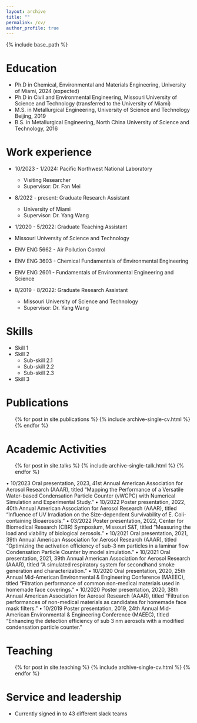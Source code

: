 ```yaml
---
layout: archive
title: ""
permalink: /cv/
author_profile: true
---
```


{% include base_path %}

Education
======
* Ph.D in Chemical, Environmental and Materials Engineering, University of Miami, 2024 (expected)
* Ph.D in Civil and Environmental Engineering, Missouri University of Science and Technology (transferred to the University of Miami)
* M.S. in Metallurgical Engineering, University of Science and Technology Beijing, 2019
* B.S. in Metallurgical Engineering, North China University of Science and Technology, 2016

Work experience
======

* 10/2023 - 1/2024: Pacific Northwest National Laboratory
  * Visiting Researcher
  * Supervisor: Dr. Fan Mei
    
* 8/2022 - present: Graduate Research Assistant
  * University of Miami
  * Supervisor: Dr. Yang Wang

 * 1/2020 - 5/2022: Graduate Teaching Assistant
  * Missouri University of Science and Technology
  * ENV ENG 5662 - Air Pollution Control
  * ENV ENG 3603 - Chemical Fundamentals of Environmental Engineering
  * ENV ENG 2601 - Fundamentals of Environmental Engineering and Science
        
* 8/2019 - 8/2022: Graduate Research Assistant
  * Missouri University of Science and Technology
  * Supervisor: Dr. Yang Wang
          
Skills
======
* Skill 1
* Skill 2
  * Sub-skill 2.1
  * Sub-skill 2.2
  * Sub-skill 2.3
* Skill 3

Publications
======
  <ul>{% for post in site.publications %}
    {% include archive-single-cv.html %}
  {% endfor %}</ul>
  
Academic Activities
======
  <ul>{% for post in site.talks %}
    {% include archive-single-talk.html %}
  {% endfor %}</ul>
 •	10/2023	Oral presentation, 2023, 41st Annual American Association for Aerosol Research (AAAR), titled “Mapping the Performance of a Versatile Water-based Condensation Particle Counter (vWCPC) with Numerical Simulation and Experimental Study.”
•	10/2022	Poster presentation, 2022, 40th Annual American Association for Aerosol Research (AAAR), titled “Influence of UV Irradiation on the Size-dependent Survivability of E. Coli-containing Bioaerosols.”
•	03/2022	Poster presentation, 2022, Center for Biomedical Research (CBR) Symposium, Missouri S&T, titled “Measuring the load and viability of biological aerosols.”
•	10/2021	Oral presentation, 2021, 39th Annual American Association for Aerosol Research (AAAR), titled “Optimizing the activation efficiency of sub-3 nm particles in a laminar flow Condensation Particle Counter by model simulation.”
•	10/2021	Oral presentation, 2021, 39th Annual American Association for Aerosol Research (AAAR), titled “A simulated respiratory system for secondhand smoke generation and characterization.”
•	10/2020	Oral presentation, 2020, 25th Annual Mid-American Environmental & Engineering Conference (MAEEC), titled “Filtration performance of common non-medical materials used in homemade face coverings.”
•	10/2020	Poster presentation, 2020, 38th Annual American Association for Aerosol Research (AAAR), titled “Filtration performances of
non-medical materials as candidates for homemade face mask filters.”
•	10/2019	Poster presentation, 2019, 24th Annual Mid-American Environmental & Engineering Conference (MAEEC), titled “Enhancing the detection efficiency of sub 3 nm aerosols with a modified condensation particle counter.”
 
Teaching
======
  <ul>{% for post in site.teaching %}
    {% include archive-single-cv.html %}
  {% endfor %}</ul>
  
Service and leadership
======
* Currently signed in to 43 different slack teams
